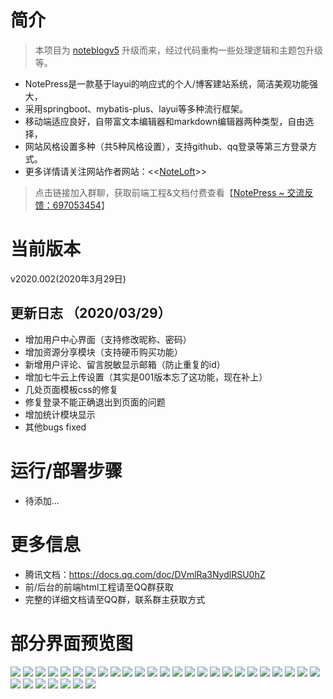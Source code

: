 # 简介
> 本项目为 [noteblogv5](https://github.com/miyakowork/noteblogv5) 升级而来，经过代码重构一些处理逻辑和主题包升级等。<br/>
+ NotePress是一款基于layui的响应式的个人/博客建站系统，简洁美观功能强大，<br/>
+ 采用springboot、mybatis-plus、layui等多种流行框架。<br/>
+ 移动端适应良好，自带富文本编辑器和markdown编辑器两种类型，自由选择，<br/>
+ 网站风格设置多种（共5种风格设置），支持github、qq登录等第三方登录方式。<br/>
+ 更多详情请关注网站作者网站：<<[NoteLoft](https://wuwenbin.me)>> <br/>

> 点击链接加入群聊，获取前端工程&文档付费查看【[NotePress ~ 交流反馈：697053454](https://jq.qq.com/?_wv=1027&k=5ZEGGl8)】

# 当前版本 
v2020.002(2020年3月29日)
## 更新日志 （2020/03/29）
+ 增加用户中心界面（支持修改昵称、密码）
+ 增加资源分享模块（支持硬币购买功能）
+ 新增用户评论、留言脱敏显示邮箱（防止重复的id）
+ 增加七牛云上传设置（其实是001版本忘了这功能，现在补上）
+ 几处页面模板css的修复
+ 修复登录不能正确退出到页面的问题
+ 增加统计模块显示
+ 其他bugs fixed

# 运行/部署步骤
+ 待添加...

# 更多信息
+ 腾讯文档：https://docs.qq.com/doc/DVmlRa3NydlRSU0hZ
+ 前/后台的前端html工程请至QQ群获取
+ 完整的详细文档请至QQ群，联系群主获取方式

# 部分界面预览图
![](img/1.png)
![](img/2.png)
![](img/3.png)
![](img/4.png)
![](img/5.png)
![](img/6.png)
![](img/7.png)
![](img/8.png)
![](img/9.png)
![](img/10.png)
![](img/11.png)
![](img/11.1.png)
![](img/11.2.png)
![](img/11.3.png)
![](img/12.png)
![](img/13.png)
![](img/14.png)
![](img/15.png)
![](img/16.1.png)
![](img/16.2.png)
![](img/16.3.png)
![](img/16.4.png)
![](img/16.5.png)
![](img/17.1.png)
![](img/17.2.png)
![](img/17.3.png)
![](img/18.1.png)
![](img/18.2.png)
![](img/19.1.png)
![](img/19.2.png)
![](img/20.png)
![](img/21.png)